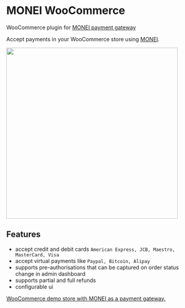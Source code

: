 # MONEI WooCommerce
WooCommerce plugin for [MONEI payment gateway](https://monei.net/)

Accept payments in your WooCommerce store using [MONEI](https://monei.net/).

<img src="https://cl.ly/343Z3R1U3g18/Screen%20Shot%202018-01-29%20at%2013.51.39.png" width="450">


## Features
 - accept credit and debit cards `American Express, JCB, Maestro, MasterCard, Visa`
 - accept virtual payments like `Paypal, Bitcoin, Alipay`
 - supports pre-authorisations that can be captured on order status change in admin dashboard
 - supports partial and full refunds
 - configurable ui

[WooCommerce demo store with MONEI as a payment gateway.](http://woocommerce.demo-monei.com/)
